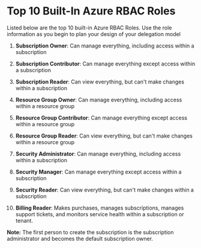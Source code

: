 # Top 10 Built-In Azure RBAC Roles

Listed below are the top 10 built-in Azure RBAC Roles. Use the role information as you begin to plan your design of your delegation model

1. **Subscription Owner**: Can manage everything, including access within a subscription

2. **Subscription Contributor**: Can manage everything except access within a subscription

3. **Subscription Reader**: Can view everything, but can't make changes within a subscription

4. **Resource Group Owner**: Can manage everything, including access within a resource group

5. **Resource Group Contributor**: Can manage everything except access within a resource group

6. **Resource Group Reader**: Can view everything, but can't make changes within a resource group

7. **Security Administrator**: Can manage everything, including access within a subscription

8. **Security Manager**: Can manage everything except access within a subscription

9. **Security Reader**: Can view everything, but can't make changes within a subscription

10. **Billing Reader**: Makes purchases, manages subscriptions, manages support tickets, and monitors service health within a subscription or tenant.

**Note:** The first person to create the subscription is the subscription administrator and becomes the default subscription owner. 

